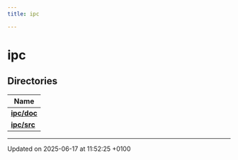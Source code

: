 ```yaml
---
title: ipc

---
```


# ipc



## Directories

| Name           |
| -------------- |
| **[ipc/doc](dir_af89e1426d2a39a2d0a9b2f349fb6ca1.md#dir-ipc/doc)**  |
| **[ipc/src](dir_a8642344d1890ac34080367e6f4e78c5.md#dir-ipc/src)**  |






-------------------------------

Updated on 2025-06-17 at 11:52:25 +0100
